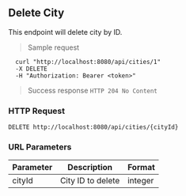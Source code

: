 ## Delete City
This endpoint will delete city by ID.

> Sample request

```shell
  curl "http://localhost:8080/api/cities/1"
  -X DELETE
  -H "Authorization: Bearer <token>"
```

> Success response <code>HTTP 204 No Content</code>

### HTTP Request

`DELETE http://localhost:8080/api/cities/{cityId}`

### URL Parameters

Parameter | Description | Format
--------- | ----------- | ---------
cityId | City ID to delete | integer